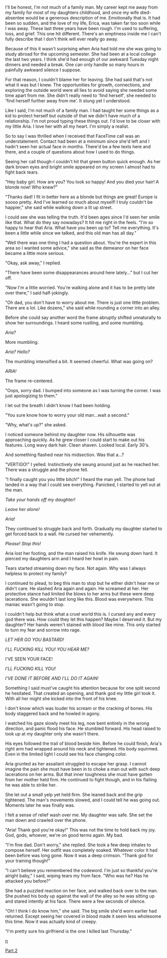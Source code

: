 I'll be honest, I'm not much of a family man. My career kept me away from my family for most of my daughters childhood, and once my wife died-absentee would be a generous description of me. Emotionally that is. It had been so sudden, and the love of my life, Erica, was taken far too soon while I was away. These last three years have been rough. I'm used to suffering, loss, and grief. This one hit different. There's an emptiness inside me I can't fully describe that I don't think will ever really go away.

Because of this it wasn't surprising when Aria had told me she was going to study abroad for the upcoming semester. She had been at a local college the last two years. I think she'd had enough of our awkward Tuesday night dinners and needed a break. One can only handle so many hours in painfully awkward silence I suppose.

For that reason, I couldn't blame her for leaving. She had said that's not what it was but I knew. The opportunities for growth, connections, and exploring the outside world were all lies to avoid saying she needed some time apart from me. She didn't really need to 'find herself', she needed to 'find herself further away from me'. It stung yet I understood.

Like I said, I'm not much of a family man. I had taught her some things as a kid to protect herself but outside of that we didn't have much of a relationship. I'm not proud typing these things out. I'd love to be closer with my little Aria. I love her with all my heart. I'm simply a realist.

So to say I was thrilled when I received that FaceTime call was an understatement. Contact had been at a minimum since she'd left and I hadn't seen her actual face in months. There'd be a few texts here and there, and a couple of questions about how I used to do things.

Seeing her call though-I couldn't hit that green button quick enough. As her dark brown eyes and bright smile appeared on my screen I almost had to fight back tears.

"Hey baby girl. How are you? You look so happy! And you died your hair! A blonde now! Who knew?"

"Thanks dad! I fit in better here as a blonde but things are great! Europe is soooo pretty. And I've learned so much about myself! I truly couldn't be happier," she said while walking down a lit up street.

I could see she was telling the truth. It'd been ages since I'd seen her smile like that. What do they say nowadays? It hit me right in the feels. "I'm so happy to hear that Aria. What have you been up to? Tell me everything. It's been a little while since we talked, and this old man has all day."

"Well there was one thing I had a question about. You're the expert in this area so I wanted some advice," she said as the demeanor on her face became a little more serious.

"Okay, ask away," I replied.

"There have been some disappearances around here lately..." but I cut her off.

"Now I'm a little worried. You're walking alone and it has to be pretty late over there," I said half-jokingly.

"Oh dad, you don't have to worry about me. There is just one little problem. There are a lot. Like dozens," she said while rounding a corner into an alley.

Before she could say another word the frame abruptly shifted unnaturally to show her surroundings. I heard some rustling, and some mumbling.

*Aria?*

More mumbling.

*Aria? Hello?*

The mumbling intensified a bit. It seemed cheerful. What was going on?

*ARIA!*

The frame re-centered.

"Oops, sorry dad. I bumped into someone as I was turning the corner. I was just apologizing to them."

I let out the breath I didn't know I had been holding.

"You sure know how to worry your old man...wait a second."

"Why, what's up?" she asked.

I noticed someone behind my daughter now. His silhouette was approaching quickly. As he grew closer I could start to make out his features. Long wavy dark hair. Clean shaven. Looked local. Early 30's.

And something flashed near his midsection. Was that a...?

"VERTIGO!" I yelled. Instinctively she swung around just as he reached her. There was a struggle and the phone fell.

"I finally caught you you little bitch!" I heard the man yell. The phone had landed in a way that I could see everything. Panicked, I started to yell out at the man.

*Take your hands off my daughter!*

*Leave her alone!*

*Aria!*

They continued to struggle back and forth. Gradually my daughter started to get forced back to a wall. He cursed her vehemently.

*Please! Stop this!*

Aria lost her footing, and the man raised his knife. He swung down hard. It pierced my daughters arm and I heard her howl in pain.

Tears started streaming down my face. Not again. Why was I always helpless to protect my family?

I continued to plead, to beg this man to stop but he either didn't hear me or didn't care. He slashed Aria again and again. He screamed at her. Her protective stance had limited the blows to her arms but these were deep lacerations. She wouldn't last long like this. Blood was everywhere. This maniac wasn't going to stop.

I couldn't help but think what a cruel world this is. I cursed any and every god there was. How could they let this happen? Maybe I deserved it. But my daughter? Her hands weren't stained with blood like mine. This only started to turn my fear and sorrow into rage.

*LET HER GO YOU BASTARD!*

*I'LL FUCKING KILL YOU! YOU HEAR ME?*

I'VE SEEN YOUR FACE!

*I'LL FUCKING KILL YOU!*

*I'VE DONE IT BEFORE AND I'LL DO IT AGAIN!*

Something I said must've caught his attention because for one split second he hesitated. That created an opening, and thank god my little girl took it. With all her might she kicked into the front of his knee.

I don't know which was louder his scream or the cracking of bones. His body staggered back and he howled in agony.

I watched his gaze slowly meet his leg, now bent entirely in the wrong direction, and panic flood his face. He stumbled forward. His head raised to look up at my daughter only she wasn't there.

His eyes followed the trail of blood beside him. Before he could finish, Aria's right arm had wrapped around his neck and tightened. His body squirmed. Even in the limited light I could see his face changing color.

Aria grunted as her assailant struggled to escape her grasp. I cannot imagine the pain she must have been in to choke a man out with such deep lacerations on her arms. But that inner toughness she must have gotten from her mother held firm. He continued to fight though, and in his flailing he was able to strike her.

She let out a small yelp yet held firm. She leaned back and the grip tightened. The man's movements slowed, and I could tell he was going out. Moments later he was finally was.

I felt a sense of relief wash over me. My daughter was safe. She set the man down and crawled over the phone.

"Aria! Thank god you're okay!" This was not the time to hold back my joy. God, gods, whoever, we're on good terms again. My bad.

"I'm fine dad. Don't worry," she replied. She took a few deep inhales to compose herself. Her outfit was completely soaked. Whatever color it had been before was long gone. Now it was a deep crimson. "Thank god for your training though!"

"I can't believe you remembered the codeword. I'm just so thankful you're alright baby," I said, wiping tears my from face. "Who was he? Has he attacked you before?"

She had a puzzled reaction on her face, and walked back over to the man. She pushed his body up against the wall of the alley so he was sitting up and stared intently at his face. There were a few seconds of silence.

"Oh! I think I do know him," she said. The big smile she'd worn earlier had returned. Except seeing her covered in blood made it seem less wholesome this time. Now it was actually kind of creepy.

"I'm pretty sure his girlfriend is the one I killed last Thursday."

[n](https://www.reddit.com/r/WarZoneSeries/)

[Part 2](https://www.reddit.com/r/nosleep/comments/uoz90f/my_daughter_was_attacked_on_facetime_part_2/)
